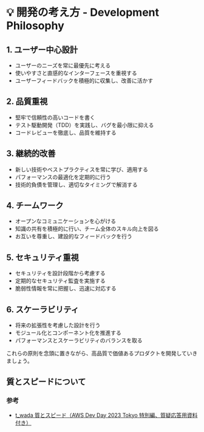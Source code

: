 # 💡 開発の考え方 - Development Philosophy

## 1. ユーザー中心設計

- ユーザーのニーズを常に最優先に考える
- 使いやすさと直感的なインターフェースを重視する
- ユーザーフィードバックを積極的に収集し、改善に活かす

## 2. 品質重視

- 堅牢で信頼性の高いコードを書く
- テスト駆動開発（TDD）を実践し、バグを最小限に抑える
- コードレビューを徹底し、品質を維持する

## 3. 継続的改善

- 新しい技術やベストプラクティスを常に学び、適用する
- パフォーマンスの最適化を定期的に行う
- 技術的負債を管理し、適切なタイミングで解消する

## 4. チームワーク

- オープンなコミュニケーションを心がける
- 知識の共有を積極的に行い、チーム全体のスキル向上を図る
- お互いを尊重し、建設的なフィードバックを行う

## 5. セキュリティ重視

- セキュリティを設計段階から考慮する
- 定期的なセキュリティ監査を実施する
- 脆弱性情報を常に把握し、迅速に対応する

## 6. スケーラビリティ

- 将来の拡張性を考慮した設計を行う
- モジュール化とコンポーネント化を推進する
- パフォーマンスとスケーラビリティのバランスを取る

これらの原則を念頭に置きながら、高品質で価値あるプロダクトを開発していきましょう。

## 質とスピードについて

### 参考

- [t_wada 質とスピード（AWS Dev Day 2023 Tokyo 特別編、質疑応答用資料付き）](https://speakerdeck.com/twada/quality-and-speed-aws-dev-day-2023-tokyo-edition)
